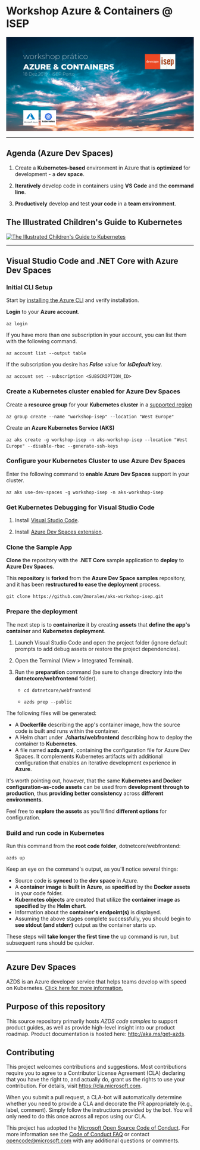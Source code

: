 # __Workshop Azure & Containers @ ISEP__

![workshop-thumbnail](assets/workshop-thumbnail.png)

--- 

## __Agenda (Azure Dev Spaces)__

1. Create a __Kubernetes-based__ environment in Azure that is __optimized__ for development - a __dev space__.
    
2. __Iteratively__ develop code in containers using __VS Code__ and the __command line__.
    
3. __Productively__ develop and test __your code__ in a __team environment__.

## __The Illustrated Children's Guide to Kubernetes__
[![The Illustrated Children's Guide to Kubernetes](https://www.cncf.io/wp-content/uploads/2018/12/page1.png)](https://youtu.be/4ht22ReBjno)

---

## __Visual Studio Code and .NET Core with Azure Dev Spaces__

### __Initial CLI Setup__
Start by [installing the Azure CLI](https://docs.microsoft.com/en-us/cli/azure/install-azure-cli?view=azure-cli-latest) and verify installation.

__Login__ to your __Azure account__.

`az login`

If you have more than one subscription in your account, you can list them with the following command.

`az account list --output table`

If the subscription you desire has **_False_** value for **_IsDefault_** key.

`az account set --subscription <SUBSCRIPTION_ID>`

### __Create a Kubernetes cluster enabled for Azure Dev Spaces__

Create a __resource group__ for your __Kubernetes cluster__ in a [supported region](https://docs.microsoft.com/en-us/azure/dev-spaces/about#supported-regions-and-configurations)

`az group create --name "workshop-isep" --location "West Europe"`

Create an __Azure Kubernetes Service (AKS)__ 

`az aks create -g workshop-isep -n aks-workshop-isep --location "West Europe" --disable-rbac --generate-ssh-keys`

### __Configure your Kubernetes Cluster to use Azure Dev Spaces__

Enter the following command to __enable Azure Dev Spaces__ support in your cluster.

`az aks use-dev-spaces -g workshop-isep -n aks-workshop-isep`

### __Get Kubernetes Debugging for Visual Studio Code__

1. Install [Visual Studio Code](https://code.visualstudio.com/).

2. Install [Azure Dev Spaces extension](https://marketplace.visualstudio.com/items?itemName=azuredevspaces.azds).

### __Clone the Sample App__

__Clone__ the repository with the __.NET Core__ sample application to __deploy__ to __Azure Dev Spaces__.

This __repository__ is __forked__ from the __Azure Dev Space samples__ repository, and it has been __restructured to ease the deployment__ process.

`git clone https://github.com/2morales/aks-workshop-isep.git`

### __Prepare the deployment__

The next step is to __containerize__ it by creating __assets__ that __define the app's container__ and __Kubernetes deployment__.

1. Launch Visual Studio Code and open the project folder (ignore default prompts to add debug assets or restore the project dependencies).
2. Open the Terminal (View > Integrated Terminal).
3. Run the __preparation__ command (be sure to change directory into the __dotnetcore/webfrontend__ folder).

   * `cd dotnetcore/webfrontend`

   * `azds prep --public`

The following files will be generated:

* A __Dockerfile__ describing the app's container image, how the source code is built and runs within the container.
* A Helm chart under __./charts/webfrontend__ describing how to deploy the container to __Kubernetes__.
* A file named __azds.yaml__, containing the configuration file for Azure Dev Spaces. It complements Kubernetes artifacts with additional configuration that enables an iterative development experience in __Azure__.

It's worth pointing out, however, that the same __Kubernetes and Docker configuration-as-code assets__ can be used from __development through to production__, thus __providing better consistency__ across __different environments__.

Feel free to __explore the assets__ as you'll find __different options__ for configuration.

### __Build and run code in Kubernetes__

Run this command from the __root code folder__, dotnetcore/webfrontend:

`azds up`

Keep an eye on the command's output, as you'll notice several things:

* Source code is __synced__ to the __dev space__ in Azure. 
* A __container image__ is __built in Azure__, as __specified__ by the __Docker assets__ in your code folder.
* __Kubernetes objects__ are created that utilize the __container image__ as __specified__ by the __Helm chart__.
* Information about the __container's endpoint(s)__ is displayed.
* Assuming the above stages complete successfully, you should begin to __see stdout (and stderr)__ output as the container starts up.

These steps will __take longer the first time__ the up command is run, but subsequent runs should be quicker. 

---

## Azure Dev Spaces
AZDS is an Azure developer service that helps teams develop with speed on Kubernetes. [Click here for more information.](https://aka.ms/signup-azds)

## Purpose of this repository
This source repository primarily hosts *AZDS code samples* to support product guides, as well as provide high-level insight into our product roadmap. Product documentation is hosted here: http://aka.ms/get-azds.

## Contributing
This project welcomes contributions and suggestions.  Most contributions require you to agree to a
Contributor License Agreement (CLA) declaring that you have the right to, and actually do, grant us
the rights to use your contribution. For details, visit https://cla.microsoft.com.

When you submit a pull request, a CLA-bot will automatically determine whether you need to provide
a CLA and decorate the PR appropriately (e.g., label, comment). Simply follow the instructions
provided by the bot. You will only need to do this once across all repos using our CLA.

This project has adopted the [Microsoft Open Source Code of Conduct](https://opensource.microsoft.com/codeofconduct/).
For more information see the [Code of Conduct FAQ](https://opensource.microsoft.com/codeofconduct/faq/) or
contact [opencode@microsoft.com](mailto:opencode@microsoft.com) with any additional questions or comments.
